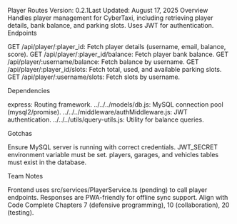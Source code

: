 Player Routes
Version: 0.2.1Last Updated: August 17, 2025
Overview
Handles player management for CyberTaxi, including retrieving player details, bank balance, and parking slots. Uses JWT for authentication.
Endpoints

GET /api/player/:player_id: Fetch player details (username, email, balance, score).
GET /api/player/:player_id/balance: Fetch player bank balance.
GET /api/player/:username/balance: Fetch balance by username.
GET /api/player/:player_id/slots: Fetch total, used, and available parking slots.
GET /api/player/:username/slots: Fetch slots by username.

Dependencies

express: Routing framework.
../../../models/db.js: MySQL connection pool (mysql2/promise).
../../../middleware/authMiddleware.js: JWT authentication.
../../../utils/query-utils.js: Utility for balance queries.

Gotchas

Ensure MySQL server is running with correct credentials.
JWT_SECRET environment variable must be set.
players, garages, and vehicles tables must exist in the database.

Team Notes

Frontend uses src/services/PlayerService.ts (pending) to call player endpoints.
Responses are PWA-friendly for offline sync support.
Align with Code Complete Chapters 7 (defensive programming), 10 (collaboration), 20 (testing).
